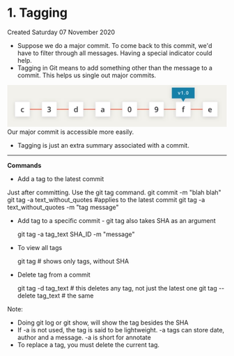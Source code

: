 # 1. Tagging
Created Saturday 07 November 2020


* Suppose we do a major commit. To come back to this commit, we'd have to filter through all messages. Having a special indicator could help.
* Tagging in Git means to add something other than the message to a commit. This helps us single out major commits.

![](./1._Tagging/pasted_image.png)
Our major commit is accessible more easily.

* Tagging is just an extra summary associated with a commit.


*****

**Commands**

* Add a tag to the latest commit

Just after committing. Use the git tag command.
	git commit -m "blah blah"
	git tag -a text_without_quotes #applies to the latest commit
	git tag -a text_without_quotes -m "tag message"
	

* Add tag to a specific commit - git tag also takes SHA as an argument

	git tag -a tag_text SHA_ID -m "message"
	

* To view all tags

	git tag # shows only tags, without SHA
	

* Delete tag from a commit

	git tag -d tag_text # this deletes any tag, not just the latest one
	git tag --delete tag_text # the same
	
Note:

* Doing git log or git show, will show the tag besides the SHA
* If -a is not used, the tag is said to be lightweight. -a tags can store date, author and a message. -a is short for annotate
* To replace a tag, you must delete the current tag.



